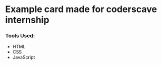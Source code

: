 <html>
  <body>
    <h1>Example card made for coderscave internship</h1>
    <h3> Tools Used:</h3>
    <ul>
      <li> HTML </li>
      <li> CSS </li>
      <li> JavaScript </li>
    </ul>
  </body>
</html>
